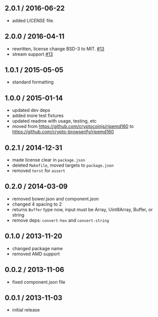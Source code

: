 2.0.1 / 2016-06-22
------------------
- added LICENSE file.

2.0.0 / 2016-04-11
------------------
- rewritten, license change BSD-3 to MIT. [#13][#13]
- stream support [#13][#13]

1.0.1 / 2015-05-05
------------------
- standard formatting

1.0.0 / 2015-01-14
------------------
- updated dev deps
- added more test fixtures
- updated readme with usage, testing, etc
- moved from https://github.com/cryptocoinjs/ripemd160 to https://github.com/crypto-browserify/ripemd160

0.2.1 / 2014-12-31
------------------
- made license clear in `package.json`
- deleted `Makefile`, moved targets to `package.json`
- removed `terst` for `assert`

0.2.0 / 2014-03-09
------------------
* removed bower.json and component.json
* changed 4 spacing to 2
* returns `Buffer` type now, input must be Array, Uint8Array, Buffer, or string
* remove deps: `convert-hex` and `convert-string`

0.1.0 / 2013-11-20
------------------
* changed package name
* removed AMD support

0.0.2 / 2013-11-06
------------------
* fixed component.json file

0.0.1 / 2013-11-03
------------------
* initial release

<!--- add streams support, unroll loops [enhancement] -->
[#13]: https://github.com/crypto-browserify/ripemd160/pull/13
<!--- Update all dependencies 🌴 [greenkeeper] -->
[#12]: https://github.com/crypto-browserify/ripemd160/pull/12
<!--- little optimizations [enhancement] -->
[#11]: https://github.com/crypto-browserify/ripemd160/pull/11
<!--- Added LICENSE file to repo -->
[#10]: https://github.com/crypto-browserify/ripemd160/pull/10
<!--- Add LICENCE file -->
[#9]: https://github.com/crypto-browserify/ripemd160/pull/9
<!--- Support streaming [enhancement] -->
[#8]: https://github.com/crypto-browserify/ripemd160/issues/8
<!--- Unroll loops [enhancement] -->
[#7]: https://github.com/crypto-browserify/ripemd160/pull/7
<!--- Use SPDX-standard license naming -->
[#6]: https://github.com/crypto-browserify/ripemd160/pull/6
<!--- License -->
[#5]: https://github.com/crypto-browserify/ripemd160/issues/5
<!--- Add BSD license to package.json -->
[#4]: https://github.com/crypto-browserify/ripemd160/pull/4
<!--- Indicate byte array inputs are supported too -->
[#3]: https://github.com/crypto-browserify/ripemd160/pull/3
<!--- Node-specific implementation -->
[#2]: https://github.com/crypto-browserify/ripemd160/pull/2
<!--- Incorrect name of convert-string dependency in bower.json -->
[#1]: https://github.com/crypto-browserify/ripemd160/pull/1
